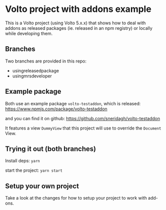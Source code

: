 # Volto project with addons example

This is a Volto project (using Volto 5.x.x) that shows how to deal with addons as
released packages (ie. released in an npm registry) or locally while developing them.

## Branches

Two branches are provided in this repo:

- usingreleasedpackage
- usingmrsdeveloper

## Example package

Both use an example package `volto-testaddon`, which is released:
https://www.npmjs.com/package/volto-testaddon

and you can find it on github:
https://github.com/sneridagh/volto-testaddon

It features a view `DummyView` that this project will use to override the `Document` View.

## Trying it out (both branches)

Install deps:
`yarn`

start the project:
`yarn start`

## Setup your own project

Take a look at the changes for how to setup your project to work with add-ons.
